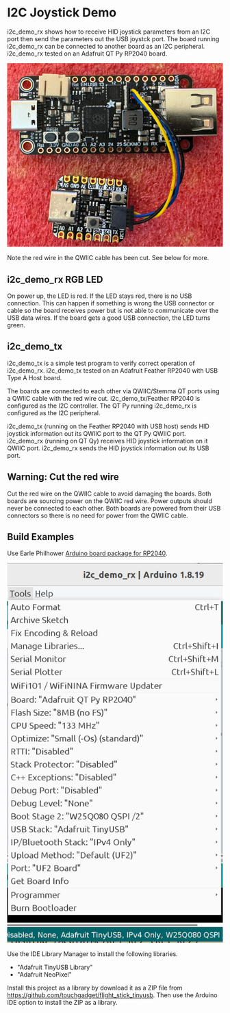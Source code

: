 # I2C Joystick Demo

i2c_demo_rx shows how to receive HID joystick parameters from an I2C port then
send the parameters out the USB joystck port. The board running i2c_demo_rx can
be connected to another board as an I2C peripheral. i2c_demo_rx tested on an
Adafruit QT Py RP2040 board.

![QT Py RP2040 connected to Feather RP2040](./images/QT_Py_RP2040_connected_to_Feather_RP2040.jpg)

Note the red wire in the QWIIC cable has been cut. See below for more.

## i2c_demo_rx RGB LED

On power up, the LED is red. If the LED stays red, there is no USB connection.
This can happen if something is wrong the USB connector or cable so the board
receives power but is not able to communicate over the USB data wires. If the
board gets a good USB connection, the LED turns green.

## i2c_demo_tx

i2c_demo_tx is a simple test program to verify correct operation of
i2c_demo_rx. i2c_demo_tx tested on an Adafruit Feather RP2040 with USB Type A
Host board.

The boards are connected to each other via QWIIC/Stemma QT ports using a QWIIC
cable with the red wire cut. i2c_demo_tx/Feather RP2040 is configured as the
I2C controller. The QT Py running i2c_demo_rx is configured as the I2C
peripheral.

i2c_demo_tx (running on the Feather RP2040 with USB host) sends HID joystick
information out its QWIIC port to the QT Py QWIIC port. i2c_demo_rx (running
on QT Qy) receives HID joystick information on it QWIIC port. i2c_demo_rx
sends the HID joystick information out its USB port.

## Warning: Cut the red wire

Cut the red wire on the QWIIC cable to avoid damaging the boards. Both boards
are sourcing power on the QWIIC red wire. Power outputs should never be
connected to each other. Both boards are powered from their USB connectors so
there is no need for power from the QWIIC cable.

## Build Examples

Use Earle Philhower [Arduino board package for
RP2040](https://github.com/earlephilhower/arduino-pico).

![Arduino IDE build options for i2c_demo_rx](./images/build_options_qtpyrp2040.jpg)

Use the IDE Library Manager to install the following libraries.

* "Adafruit TinyUSB Library"
* "Adafruit NeoPixel"

Install this project as a library by download it as a ZIP file from https://github.com/touchgadget/flight_stick_tinyusb.
Then use the Arduino IDE option to install the ZIP as a library.
